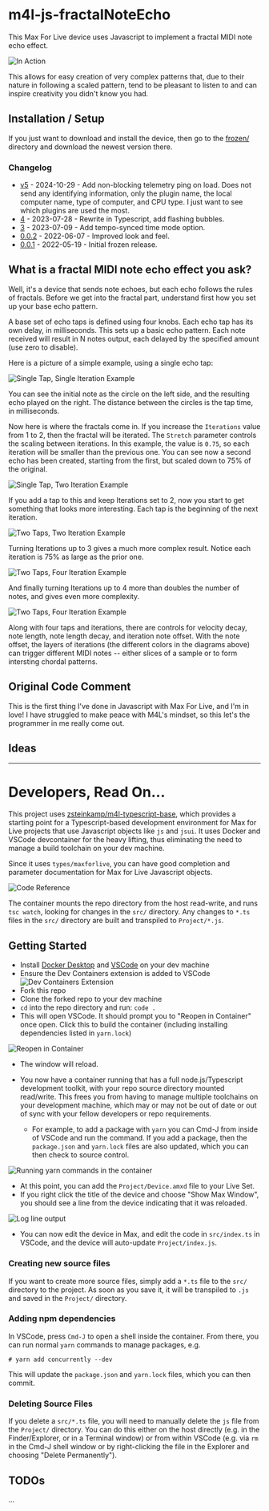 # m4l-js-fractalNoteEcho

This Max For Live device uses Javascript to implement a fractal MIDI note echo effect.

![In Action](images/screenshot.gif)

This allows for easy creation of very complex patterns that, due to their nature in following a scaled pattern, tend to be pleasant to listen to and can inspire creativity you didn't know you had.

## Installation / Setup

If you just want to download and install the device, then go to the [frozen/](https://github.com/zsteinkamp/m4l-js-fractalNoteEcho/tree/main/frozen) directory and download the newest version there.

### Changelog

- [v5](https://github.com/zsteinkamp/m4l-js-fractalNoteEcho/releases/download/v5/FractalNoteEcho-v5.amxd) - 2024-10-29 - Add non-blocking telemetry ping on load. Does not send any identifying information, only the plugin name, the local computer name, type of computer, and CPU type. I just want to see which plugins are used the most.
- [4](https://github.com/zsteinkamp/m4l-js-fractalNoteEcho/releases/download/v4/FractalNoteEcho-4.amxd) - 2023-07-28 - Rewrite in Typescript, add flashing bubbles.
- [3](https://github.com/zsteinkamp/m4l-js-fractalNoteEcho/raw/main/frozen/FractalNoteEcho-3.amxd) - 2023-07-09 - Add tempo-synced time mode option.
- [0.0.2](https://github.com/zsteinkamp/m4l-js-fractalNoteEcho/raw/main/frozen/FractalNoteEcho-0.0.2.amxd) - 2022-06-07 - Improved look and feel.
- [0.0.1](https://github.com/zsteinkamp/m4l-js-fractalNoteEcho/raw/main/frozen/FractalNoteEcho-0.0.1.amxd) - 2022-05-19 - Initial frozen release.

## What is a fractal MIDI note echo effect you ask?

Well, it's a device that sends note echoes, but each echo follows the rules of fractals. Before we get into the fractal part, understand first how you set up your base echo pattern.

A base set of echo taps is defined using four knobs. Each echo tap has its own delay, in milliseconds. This sets up a basic echo pattern. Each note received will result in N notes output, each delayed by the specified amount (use zero to disable).

Here is a picture of a simple example, using a single echo tap:

![Single Tap, Single Iteration Example](images/iter1.1.png)

You can see the initial note as the circle on the left side, and the resulting echo played on the right. The distance between the circles is the tap time, in milliseconds.

Now here is where the fractals come in. If you increase the `Iterations` value from 1 to 2, then the fractal will be iterated. The `Stretch` parameter controls the scaling between iterations. In this example, the value is `0.75`, so each iteration will be smaller than the previous one. You can see now a second echo has been created, starting from the first, but scaled down to 75% of the original.

![Single Tap, Two Iteration Example](images/iter2.1.png)

If you add a tap to this and keep Iterations set to 2, now you start to get something that looks more interesting. Each tap is the beginning of the next iteration.

![Two Taps, Two Iteration Example](images/iter2.2.png)

Turning Iterations up to 3 gives a much more complex result. Notice each iteration is 75% as large as the prior one.

![Two Taps, Four Iteration Example](images/iter2.3.png)

And finally turning Iterations up to 4 more than doubles the number of notes, and gives even more complexity.

![Two Taps, Four Iteration Example](images/iter2.4.png)

Along with four taps and iterations, there are controls for velocity decay, note length, note length decay, and iteration note offset. With the note offset, the layers of iterations (the different colors in the diagrams above) can trigger different MIDI notes -- either slices of a sample or to form intersting chordal patterns.

## Original Code Comment

This is the first thing I've done in Javascript with Max For Live, and I'm in love! I have struggled to make peace with M4L's mindset, so this let's the programmer in me really come out.

## Ideas

---

# Developers, Read On...

This project uses [zsteinkamp/m4l-typescript-base](https://github.com/zsteinkamp/m4l-typescript-base), which provides a starting point for a Typescript-based development environment for Max for Live projects that use Javascript objects like `js` and `jsui`. It uses Docker and VSCode devcontainer for the heavy lifting, thus eliminating the need to manage a build toolchain on your dev machine.

Since it uses `types/maxforlive`, you can have good completion and parameter documentation for Max for Live Javascript objects.

![Code Reference](images/code_ref.png)

The container mounts the repo directory from the host read-write, and runs `tsc watch`, looking for changes in the `src/` directory. Any changes to `*.ts` files in the `src/` directory are built and transpiled to `Project/*.js`.

## Getting Started

- Install [Docker Desktop](https://www.docker.com/products/docker-desktop/) and [VSCode](https://code.visualstudio.com/download) on your dev machine
- Ensure the Dev Containers extension is added to VSCode
  ![Dev Containers Extension](images/devcontainers.png)
- Fork this repo
- Clone the forked repo to your dev machine
- `cd` into the repo directory and run:
  `code .`
- This will open VSCode. It should prompt you to "Reopen in Container" once open. Click this to build the container (including installing dependencies listed in `yarn.lock`)

![Reopen in Container](images/reopen-in-container.png)

- The window will reload.
- You now have a container running that has a full node.js/Typescript development toolkit, with your repo source directory mounted read/write. This frees you from having to manage multiple toolchains on your development machine, which may or may not be out of date or out of sync with your fellow developers or repo requirements.

  - For example, to add a package with `yarn` you can Cmd-J from inside of VSCode and run the command. If you add a package, then the `package.json` and `yarn.lock` files are also updated, which you can then check to source control.

![Running `yarn` commands in the container](images/console-yarn.png)

- At this point, you can add the `Project/Device.amxd` file to your Live Set.
- If you right click the title of the device and choose "Show Max Window", you should see a line from the device indicating that it was reloaded.

![Log line output](/images/reloaded.png)

- You can now edit the device in Max, and edit the code in `src/index.ts` in VSCode, and the device will auto-update `Project/index.js`.

### Creating new source files

If you want to create more source files, simply add a `*.ts` file to the `src/` directory to the project. As soon as you save it, it will be transpiled to `.js` and saved in the `Project/` directory.

### Adding npm dependencies

In VSCode, press `Cmd-J` to open a shell inside the container. From there, you can run normal `yarn` commands to manage packages, e.g.

```
# yarn add concurrently --dev
```

This will update the `package.json` and `yarn.lock` files, which you can then commit.

### Deleting Source Files

If you delete a `src/*.ts` file, you will need to manually delete the `js` file from the `Project/` directory. You can do this either on the host directly (e.g. in the Finder/Explorer, or in a Terminal window) or from within VSCode (e.g. via `rm` in the Cmd-J shell window or by right-clicking the file in the Explorer and choosing "Delete Permanently").

## TODOs

...
